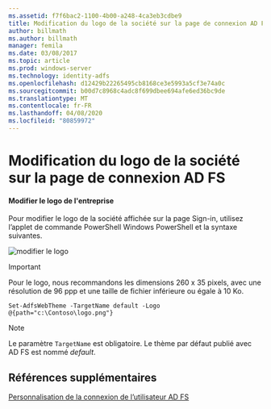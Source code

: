 ```yaml
---
ms.assetid: f7f6bac2-1100-4b00-a248-4ca3eb3cdbe9
title: Modification du logo de la société sur la page de connexion AD FS
author: billmath
ms.author: billmath
manager: femila
ms.date: 03/08/2017
ms.topic: article
ms.prod: windows-server
ms.technology: identity-adfs
ms.openlocfilehash: d12429b22265495cb8168ce3e5993a5cf3e74a0c
ms.sourcegitcommit: b00d7c8968c4adc8f699dbee694afe6ed36bc9de
ms.translationtype: MT
ms.contentlocale: fr-FR
ms.lasthandoff: 04/08/2020
ms.locfileid: "80859972"
---
```

# <a name="changing-the-company-logo-on-the-ad-fs-sign-in-page"></a>Modification du logo de la société sur la page de connexion AD FS

#### <a name="change-company-logo"></a>Modifier le logo de l'entreprise  
Pour modifier le logo de la société affichée sur la page Sign\-in, utilisez l’applet de commande PowerShell Windows PowerShell et la syntaxe suivantes.  

![modifier le logo](media/AD-FS-user-sign-in-customization/ADFS_Blue_Custom2.png)
  
> [!IMPORTANT]  
> Pour le logo, nous recommandons les dimensions 260 x 35 pixels, avec une résolution de 96 ppp et une taille de fichier inférieure ou égale à 10 Ko.  
  
    
    Set-AdfsWebTheme -TargetName default -Logo @{path="c:\Contoso\logo.png"}  

  
> [!NOTE]  
> Le paramètre `TargetName` est obligatoire. Le thème par défaut publié avec AD FS est nommé *default*.  

## <a name="additional-references"></a>Références supplémentaires 
[Personnalisation de la connexion de l’utilisateur AD FS](AD-FS-user-sign-in-customization.md)  
